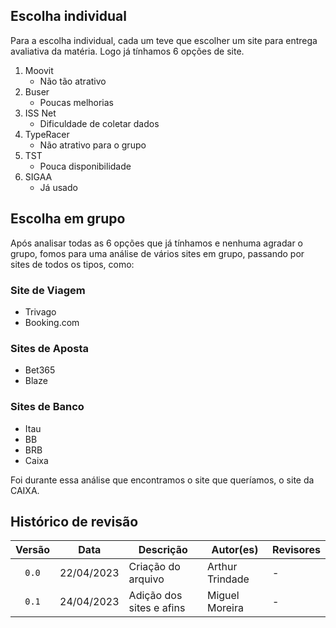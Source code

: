 ## Escolha individual

Para a escolha individual, cada um teve que escolher um site para entrega avaliativa da matéria. Logo já tínhamos 6 opções de site.

1. Moovit
    - Não tão atrativo
2. Buser
    - Poucas melhorias
3. ISS Net
    - Dificuldade de coletar dados
4. TypeRacer
    - Não atrativo para o grupo
5. TST
    - Pouca disponibilidade
6. SIGAA
    - Já usado

## Escolha em grupo

Após analisar todas as 6 opções que já tínhamos e nenhuma agradar o grupo, fomos para uma análise de vários sites em grupo, passando por sites de todos os tipos, como:

### Site de Viagem
- Trivago
- Booking.com

### Sites de Aposta
- Bet365
- Blaze

### Sites de Banco
- Itau
- BB
- BRB
- Caixa

Foi durante essa análise que encontramos o site que queríamos, o site da CAIXA.

## Histórico de revisão

| Versão     | Data        | Descrição            | Autor(es)                          | Revisores  |
| :--------: | :---------: | -------------------- | ---------------------------------- | ---------- |
| `0.0`      |  22/04/2023 | Criação do arquivo   | Arthur Trindade                    | -          |
| `0.1`      |  24/04/2023 | Adição dos sites e afins | Miguel Moreira                 | -          |